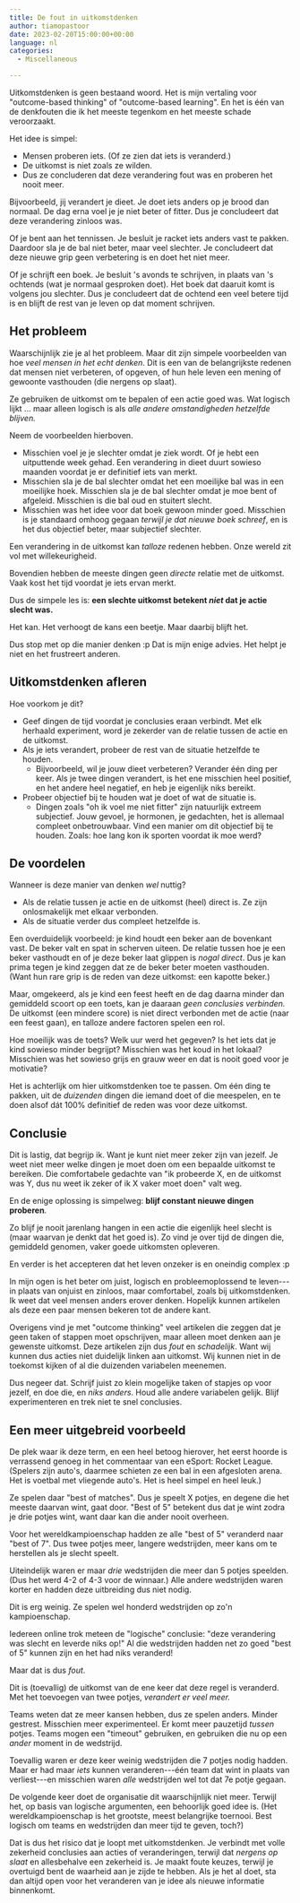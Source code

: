 ```yaml
---
title: De fout in uitkomstdenken
author: tiamopastoor
date: 2023-02-20T15:00:00+00:00
language: nl
categories:
  - Miscellaneous

---
```

Uitkomstdenken is geen bestaand woord. Het is mijn vertaling voor "outcome-based thinking" of "outcome-based learning". En het is één van de denkfouten die ik het meeste tegenkom en het meeste schade veroorzaakt.

Het idee is simpel:

  * Mensen proberen iets. (Of ze zien dat iets is veranderd.)
  * De uitkomst is niet zoals ze wilden.
  * Dus ze concluderen dat deze verandering fout was en proberen het nooit meer.

Bijvoorbeeld, jij verandert je dieet. Je doet iets anders op je brood dan normaal. De dag erna voel je je niet beter of fitter. Dus je concludeert dat deze verandering zinloos was.

Of je bent aan het tennissen. Je besluit je racket iets anders vast te pakken. Daardoor sla je de bal niet beter, maar veel slechter. Je concludeert dat deze nieuwe grip geen verbetering is en doet het niet meer.

Of je schrijft een boek. Je besluit 's avonds te schrijven, in plaats van 's ochtends (wat je normaal gesproken doet). Het boek dat daaruit komt is volgens jou slechter. Dus je concludeert dat de ochtend een veel betere tijd is en blijft de rest van je leven op dat moment schrijven.

## Het probleem

Waarschijnlijk zie je al het probleem. Maar dit zijn simpele voorbeelden van hoe _veel mensen_ _in het echt denken_. Dit is een van de belangrijkste redenen dat mensen niet verbeteren, of opgeven, of hun hele leven een mening of gewoonte vasthouden (die nergens op slaat).

Ze gebruiken de uitkomst om te bepalen of een actie goed was. Wat logisch lijkt ... maar alleen logisch is als _alle andere omstandigheden hetzelfde blijven._

Neem de voorbeelden hierboven.

  * Misschien voel je je slechter omdat je ziek wordt. Of je hebt een uitputtende week gehad. Een verandering in dieet duurt sowieso maanden voordat je er definitief iets van merkt.
  * Misschien sla je de bal slechter omdat het een moeilijke bal was in een moeilijke hoek. Misschien sla je de bal slechter omdat je moe bent of afgeleid. Misschien is die bal oud en stuitert slecht.
  * Misschien was het idee voor dat boek gewoon minder goed. Misschien is je standaard omhoog gegaan _terwijl je dat nieuwe boek schreef_, en is het dus objectief beter, maar subjectief slechter.

Een verandering in de uitkomst kan _talloze_ redenen hebben. Onze wereld zit vol met willekeurigheid.

Bovendien hebben de meeste dingen geen _directe_ relatie met de uitkomst. Vaak kost het tijd voordat je iets ervan merkt.

Dus de simpele les is: **een slechte uitkomst betekent _niet_ dat je actie slecht was.** 

Het kan. Het verhoogt de kans een beetje. Maar daarbij blijft het.

Dus stop met op die manier denken :p Dat is mijn enige advies. Het helpt je niet en het frustreert anderen. 

## Uitkomstdenken afleren

Hoe voorkom je dit?

  * Geef dingen de tijd voordat je conclusies eraan verbindt. Met elk herhaald experiment, word je zekerder van de relatie tussen de actie en de uitkomst.
  * Als je iets verandert, probeer de rest van de situatie hetzelfde te houden. 
      * Bijvoorbeeld, wil je jouw dieet verbeteren? Verander één ding per keer. Als je twee dingen verandert, is het ene misschien heel positief, en het andere heel negatief, en heb je eigenlijk niks bereikt.
  * Probeer objectief bij te houden wat je doet of wat de situatie is. 
      * Dingen zoals "oh ik voel me niet fitter" zijn natuurlijk extreem subjectief. Jouw gevoel, je hormonen, je gedachten, het is allemaal compleet onbetrouwbaar. Vind een manier om dit objectief bij te houden. Zoals: hoe lang kon ik sporten voordat ik moe werd?

## De voordelen

Wanneer is deze manier van denken _wel_ nuttig?

  * Als de relatie tussen je actie en de uitkomst (heel) direct is. Ze zijn onlosmakelijk met elkaar verbonden.
  * Als de situatie verder dus compleet hetzelfde is.

Een overduidelijk voorbeeld: je kind houdt een beker aan de bovenkant vast. De beker valt en spat in scherven uiteen. De relatie tussen hoe je een beker vasthoudt en of je deze beker laat glippen is _nogal direct_. Dus je kan prima tegen je kind zeggen dat ze de beker beter moeten vasthouden. (Want hun rare grip is de reden van deze uitkomst: een kapotte beker.)

Maar, omgekeerd, als je kind een feest heeft en de dag daarna minder dan gemiddeld scoort op een toets, kan je daaraan _geen conclusies verbinden._ De uitkomst (een mindere score) is niet direct verbonden met de actie (naar een feest gaan), en talloze andere factoren spelen een rol. 

Hoe moeilijk was de toets? Welk uur werd het gegeven? Is het iets dat je kind sowieso minder begrijpt? Misschien was het koud in het lokaal? Misschien was het sowieso grijs en grauw weer en dat is nooit goed voor je motivatie?

Het is achterlijk om hier uitkomstdenken toe te passen. Om één ding te pakken, uit de _duizenden_ dingen die iemand doet of die meespelen, en te doen alsof dát 100% definitief de reden was voor deze uitkomst.

## Conclusie

Dit is lastig, dat begrijp ik. Want je kunt niet meer zeker zijn van jezelf. Je weet niet meer welke dingen je moet doen om een bepaalde uitkomst te bereiken. Die comfortabele gedachte van "ik probeerde X, en de uitkomst was Y, dus nu weet ik zeker of ik X vaker moet doen" valt weg.

En de enige oplossing is simpelweg: **blijf constant nieuwe dingen proberen**.

Zo blijf je nooit jarenlang hangen in een actie die eigenlijk heel slecht is (maar waarvan je denkt dat het goed is). Zo vind je over tijd de dingen die, gemiddeld genomen, vaker goede uitkomsten opleveren.

En verder is het accepteren dat het leven onzeker is en oneindig complex :p

In mijn ogen is het beter om juist, logisch en probleemoplossend te leven---in plaats van onjuist en zinloos, maar comfortabel, zoals bij uitkomstdenken. Ik weet dat veel mensen anders erover denken. Hopelijk kunnen artikelen als deze een paar mensen bekeren tot de andere kant.

Overigens vind je met "outcome thinking" veel artikelen die zeggen dat je geen taken of stappen moet opschrijven, maar alleen moet denken aan je gewenste uitkomst. Deze artikelen zijn dus _fout_ en _schadelijk_. Want wij kunnen dus acties niet duidelijk linken aan uitkomst. Wij kunnen niet in de toekomst kijken of al die duizenden variabelen meenemen. 

Dus negeer dat. Schrijf juist zo klein mogelijke taken of stapjes op voor jezelf, en doe die, en _niks anders_. Houd alle andere variabelen gelijk. Blijf experimenteren en trek niet te snel conclusies.

## Een meer uitgebreid voorbeeld

De plek waar ik deze term, en een heel betoog hierover, het eerst hoorde is verrassend genoeg in het commentaar van een eSport: Rocket League. (Spelers zijn auto's, daarmee schieten ze een bal in een afgesloten arena. Het is voetbal met vliegende auto's. Het is heel simpel en heel leuk.)

Ze spelen daar "best of matches". Dus je speelt X potjes, en degene die het meeste daarvan wint, gaat door. "Best of 5" betekent dus dat je wint zodra je drie potjes wint, want daar kan die ander nooit overheen.

Voor het wereldkampioenschap hadden ze alle "best of 5" veranderd naar "best of 7". Dus twee potjes meer, langere wedstrijden, meer kans om te herstellen als je slecht speelt.

Uiteindelijk waren er maar _drie_ wedstrijden die meer dan 5 potjes speelden. (Dus het werd 4-2 of 4-3 voor de winnaar.) Alle andere wedstrijden waren korter en hadden deze uitbreiding dus niet nodig.

Dit is erg weinig. Ze spelen wel honderd wedstrijden op zo'n kampioenschap.

Iedereen online trok meteen de "logische" conclusie: "deze verandering was slecht en leverde niks op!" Al die wedstrijden hadden net zo goed "best of 5" kunnen zijn en het had niks veranderd!

Maar dat is dus _fout_. 

Dit is (toevallig) de uitkomst van de ene keer dat deze regel is veranderd. Met het toevoegen van twee potjes, _verandert er veel meer._ 

Teams weten dat ze meer kansen hebben, dus ze spelen anders. Minder gestrest. Misschien meer experimenteel. Er komt meer pauzetijd _tussen_ potjes. Teams mogen een "timeout" gebruiken, en gebruiken die nu op een _ander_ moment in de wedstrijd.

Toevallig waren er deze keer weinig wedstrijden die 7 potjes nodig hadden. Maar er had maar _iets_ kunnen veranderen---één team dat wint in plaats van verliest---en misschien waren _alle_ wedstrijden wel tot dat 7e potje gegaan.

De volgende keer doet de organisatie dit waarschijnlijk niet meer. Terwijl het, op basis van logische argumenten, een behoorlijk goed idee is. (Het wereldkampioenschap is het grootste, meest belangrijke toernooi. Best logisch om teams en wedstrijden dan meer tijd te geven, toch?)

Dat is dus het risico dat je loopt met uitkomstdenken. Je verbindt met volle zekerheid conclusies aan acties of veranderingen, terwijl dat _nergens op slaat_ en allesbehalve een zekerheid is. Je maakt foute keuzes, terwijl je overtuigd bent de waarheid aan je zijde te hebben. Als je het al doet, sta dan altijd open voor het veranderen van je idee als nieuwe informatie binnenkomt.